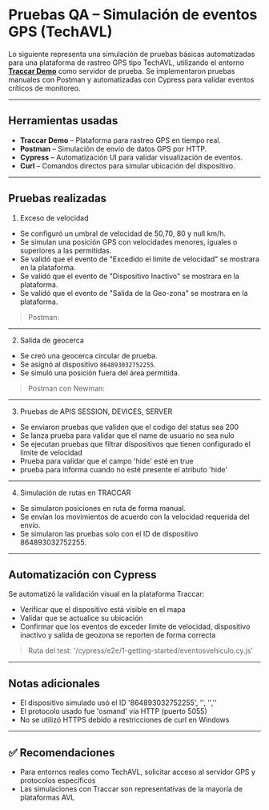 # Pruebas QA – Simulación de eventos GPS (TechAVL)

Lo siguiente representa una simulación de pruebas básicas automatizadas para una plataforma de rastreo GPS tipo TechAVL, utilizando el entorno **[Traccar Demo](https://demo.traccar.org)** como servidor de prueba. Se implementaron pruebas manuales con Postman y automatizadas con Cypress para validar eventos críticos de monitoreo.

---

## Herramientas usadas

- **Traccar Demo** – Plataforma para rastreo GPS en tiempo real.
- **Postman** – Simulación de envío de datos GPS por HTTP.
- **Cypress** – Automatización UI para validar visualización de eventos.
- **Curl** – Comandos directos para simular ubicación del dispositivo.

---

## Pruebas realizadas

1. Exceso de velocidad
- Se configuró un umbral de velocidad de 50,70, 80 y null km/h.
- Se simulan una posición GPS con velocidades menores, iguales o superiores a las permitidas.
- Se validó que el evento de "Excedido el limite de velocidad" se mostrara en la plataforma.
- Se validó que el evento de "Dispositivo Inactivo" se mostrara en la plataforma.
- Se validó que el evento de "Salida de la Geo-zona" se mostrara en la plataforma.

> Postman:

---

2. Salida de geocerca
- Se creó una geocerca circular de prueba.
- Se asignó al dispositivo `864893032752255`.
- Se simuló una posición fuera del área permitida.

> Postman con Newman:

---

3. Pruebas de APIS SESSION, DEVICES, SERVER
- Se enviaron pruebas que validen que el codigo del status sea 200
- Se lanza prueba para validar que el name de usuario no sea nulo
- Se ejecutan pruebas que filtrar dispositivos que tienen configurado el limite de velocidad
- Prueba para validar que el campo 'hide' esté en true
- prueba para informa cuando no esté presente el atributo 'hide'


---

4. Simulación de rutas en TRACCAR
- Se simularon posiciones en ruta de forma manual.
- Se envían los movimientos de acuerdo con la velocidad requerida del envío.
- Se simularon las pruebas solo con el ID de dispositivo 864893032752255.

---

## Automatización con Cypress

Se automatizó la validación visual en la plataforma Traccar:

- Verificar que el dispositivo está visible en el mapa
- Validar que se actualice su ubicación
- Confirmar que los eventos de exceder limite de velocidad, dispositivo inactivo y salida de geozona se reporten de forma correcta

> Ruta del test: '/cypress/e2e/1-getting-started/eventosvehiculo.cy.js'

---

## Notas adicionales

- El dispositivo simulado usó el ID '864893032752255', '', '',''
- El protocolo usado fue 'osmand' vía HTTP (puerto 5055)
- No se utilizó HTTPS debido a restricciones de curl en Windows

---

## ✅ Recomendaciones

- Para entornos reales como TechAVL, solicitar acceso al servidor GPS y protocolos específicos
- Las simulaciones con Traccar son representativas de la mayoría de plataformas AVL



